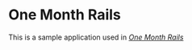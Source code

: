# One Month Rails

This is a sample application used in [*One Month Rails*](http://onemonthrails.com)